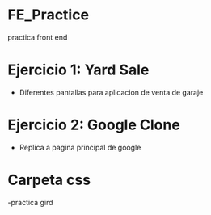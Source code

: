 # FE_Practice
practica front end
# Ejercicio 1: Yard Sale
- Diferentes pantallas para aplicacion de venta de garaje

# Ejercicio 2: Google Clone
- Replica a pagina principal de google
# Carpeta css
-practica gird
